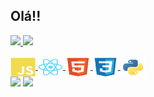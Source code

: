 ## Olá!! 
 <div>
  <a href="https://github.com/AmandaCrispim"> 
  <img  src="https://github-readme-stats.vercel.app/api?username=AmandaCrispim&show_icons=true&theme=radical" />
  <img src="https://github-readme-stats.vercel.app/api/top-langs/?username=AmandaCrispim&theme=radical" src="https://github.com/AmandaCrispim/github-readme-stats"/>
</div>
<div><br>
  <img align="center" alt="Amanda-Js" height="30" width="40" src="https://raw.githubusercontent.com/devicons/devicon/master/icons/javascript/javascript-plain.svg">
  <img align="center" alt="Amanda-React" height="30" width="40" src="https://raw.githubusercontent.com/devicons/devicon/master/icons/react/react-original.svg">
  <img align="center" alt="Amanda-HTML" height="30" width="40" src="https://raw.githubusercontent.com/devicons/devicon/master/icons/html5/html5-original.svg">
  <img align="center" alt="Amanda-CSS" height="30" width="40" src="https://raw.githubusercontent.com/devicons/devicon/master/icons/css3/css3-original.svg">
  <img align="center" alt="Amanda-Python" height="30" width="40" src="https://raw.githubusercontent.com/devicons/devicon/master/icons/python/python-original.svg">

</div>
 
<div> 
  <a href = "mailto:amanda.almeidacrispim@gmail.com"><img src="https://img.shields.io/badge/-Gmail-%23333?style=for-the-badge&logo=gmail&logoColor=white" target="_blank"></a>
  <a href="https://www.linkedin.com/in/amanda-crispim/" target="_blank"><img src="https://img.shields.io/badge/-LinkedIn-%230077B5?style=for-the-badge&logo=linkedin&logoColor=white" target="_blank"></a> 
  
 
 
</div>
